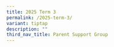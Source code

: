 ```yaml
---
title: 2025 Term 3
permalink: /2025-term-3/
variant: tiptap
description: ""
third_nav_title: Parent Support Group
---
```

